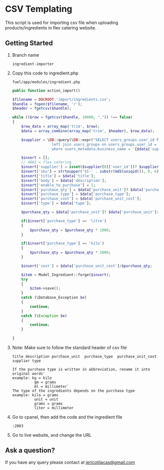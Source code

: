 # CSV Templating

This script is used for importing csv file when uploading products/ingredients in flex catering website.

## Getting Started

1.  Branch name

    `ingredient-importer`
    
2.  Copy this code to ingredient.php

    `fuel/app/modules/ingredient.php`
    
    
    ```php
    public function action_import()
    
    $filename = DOCROOT.'import/ingredients.csv';
    $handle = fopen($filename, 'r');
    $header = fgetcsv($handle);

    while (($row = fgetcsv($handle, 10000, ",")) !== false)
    {
        $row_data = array_map('trim', $row);
        $data = array_combine(array_map('trim', $header), $row_data);

        $supplier = \DB::query(\DB::expr("SELECT users_groups.user_id FROM users_metadata
                      left join users_groups on users_groups.user_id = users_metadata.user_id 
                      where users_metadata.business_name = '{$data['supplier']}' and users_groups.group_id = 18"))->execute();

        $insert = [];
        // 4001 = flex catering
        $insert['supplier'] = isset($supplier[0]['user_id'])? $supplier[0]['user_id']: '2475';
        $insert['sku'] = strtoupper('SI-' . substr(md5(uniqid()), 0, 6));
        $insert['title'] = $data['title'];
        $insert['body'] = $data['description'];
        $insert['enable_to_purchase'] = 1;
        $insert['purchase_qty'] = $data['purchase_unit']? $data['purchase_unit']: 1;
        $insert['purchase_type'] = $data['purchase_type'];
        $insert['purchase_cost'] = $data['purchase_unit_cost'];
        $insert['type'] = $data['type'];

        $purchase_qty = $data['purchase_unit']? $data['purchase_unit']: 1;

        if($insert['purchase_type'] == 'litre')
        {
            $purchase_qty = $purchase_qty * 1000;
        }

        if($insert['purchase_type'] == 'kilo')
        {
            $purchase_qty = $purchase_qty * 1000;
        }

        $insert['cost'] = $data['purchase_unit_cost']/$purchase_qty;

        $item = Model_Ingredient::forge($insert);
        try
        {
            $item->save();
        }
        catch (\Database_Exception $e)
        {
            continue;
        }
        catch (\Exception $e)
        {
            continue;
        }

    }

    ```

3.  Note: Make sure to follow the standard header of csv file

    `title
     description
     purchase_unit
      purchase_type
      purchase_unit_cost 
     supplier
     type`
     
     ```    
     If the purchase type is written in abbreviation, rename it into original words'
     example: kg = kilo
               gm = grams
               ml = millimeter`
     The type of the ingredients depends on the purchase type
     example: kilo = grams
               unit = unit
               grams = grams
               liter = millimeter
    ```

4.  Go to cpanel, then add the code and the ingredient file

    `:2083`
    
5. Go to live website, and change the URL 
    


## Ask a question?
    
If you have any query please contact at jericotilacas@gmail.com
